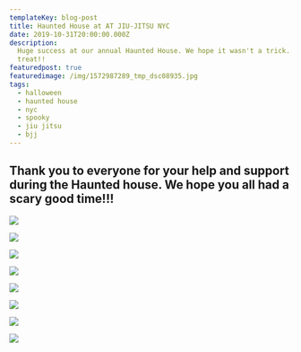 ```yaml
---
templateKey: blog-post
title: Haunted House at AT JIU-JITSU NYC
date: 2019-10-31T20:00:00.000Z
description: 
  Huge success at our annual Haunted House. We hope it wasn't a trick... only a
  treat!! 
featuredpost: true
featuredimage: /img/1572987289_tmp_dsc08935.jpg
tags:
  - halloween
  - haunted house
  - nyc
  - spooky
  - jiu jitsu
  - bjj
---
```

## Thank you to everyone for your help and support during the Haunted house. We hope you all had a scary good time!!!

![](/img/1572987289_tmp_dsc08935.jpg)

![](/img/1572987336_tmp_dsc08815.jpg)

![](/img/1572987363_tmp_dsc08816.jpg)

![](/img/1572987407_tmp_dsc08846.jpg)

![](/img/1572987387_tmp_dsc08832.jpg)

![](/img/1572987439_tmp_dsc08892.jpg)

![](/img/1572987474_tmp_dsc08899.jpg)

![](/img/1572987488_tmp_dsc08930.jpg)
